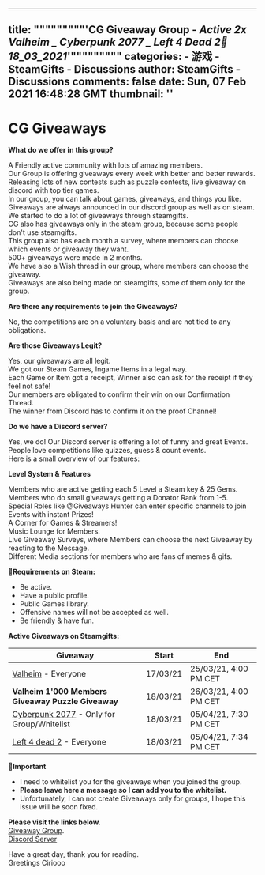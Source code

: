 
---
title: """""""""'CG Giveaway Group - _Active 2x Valheim _ Cyberpunk 2077 _ Left 4 Dead 2🎉18_03_2021_'"""""""""
categories: 
    - 游戏
    - SteamGifts - Discussions
author: SteamGifts - Discussions
comments: false
date: Sun, 07 Feb 2021 16:48:28 GMT
thumbnail: ''
---

<div>   
<h1>CG Giveaways</h1>
<p><strong>What do we offer in this group?</strong></p>
<p>A Friendly active community with lots of amazing members.<br>
Our Group is offering giveaways every week with better and better rewards.<br>
Releasing lots of new contests such as puzzle contests, live giveaway on discord with top tier games.<br>
In our group, you can talk about games, giveaways, and things you like.<br>
Giveaways are always announced in our discord group as well as on steam.<br>
We started to do a lot of giveaways through steamgifts.<br>
CG also has giveaways only in the steam group, because some people don't use steamgifts.<br>
This group also has each month a survey, where members can choose which events or giveaway they want.<br>
500+ giveaways were made in 2 months.<br>
We have also a Wish thread in our group, where members can choose the giveaway.<br>
Giveaways are also being made on steamgifts, some of them only for the group.</p>
<p><strong>Are there any requirements to join the Giveaways?</strong></p>
<p>No, the competitions are on a voluntary basis and are not tied to any obligations.</p>
<p><strong>Are those Giveaways Legit?</strong></p>
<p>Yes, our giveaways are all legit.<br>
We got our Steam Games, Ingame Items in a legal way.<br>
Each Game or Item got a receipt, Winner also can ask for the receipt if they feel not safe!<br>
Our members are obligated to confirm their win on our Confirmation Thread.<br>
The winner from Discord has to confirm it on the proof Channel!</p>
<p><strong>Do we have a Discord server?</strong></p>
<p>Yes, we do! Our Discord server is offering a lot of funny and great Events.<br>
People love competitions like quizzes, guess & count events.<br>
Here is a small overview of our features:</p>
<p><strong>Level System & Features</strong></p>
<p>Members who are active getting each 5 Level a Steam key & 25 Gems.<br>
Members who do small giveaways getting a Donator Rank from 1-5.<br>
Special Roles like @Giveaways Hunter can enter specific channels to join Events with instant Prizes!<br>
A Corner for Games & Streamers!<br>
Music Lounge for Members.<br>
Live Giveaway Surveys, where Members can choose the next Giveaway by reacting to the Message.<br>
Different Media sections for members who are fans of memes & gifs.</p>
<p>📌<strong>Requirements on Steam:</strong></p>
<ul>
<li>Be active.</li>
<li>Have a public profile.</li>
<li>Public Games library.</li>
<li>Offensive names will not be accepted as well.</li>
<li>Be friendly & have fun.</li>
</ul>
<p><strong>Active Giveaways on Steamgifts:</strong> </p>
<table>
<thead>
<tr>
<th>Giveaway</th>
<th>Start</th>
<th>End</th>
</tr>
</thead>
<tbody>
<tr>
<td><a href="https://www.steamgifts.com/giveaway/Nxsk0/valheim">Valheim</a> - Everyone</td>
<td>17/03/21</td>
<td>25/03/21, 4:00 PM CET</td>
</tr>
<tr>
<td><strong>Valheim 1'000 Members Giveaway Puzzle Giveaway</strong></td>
<td>18/03/21</td>
<td>26/03/21, 4:00 PM CET</td>
</tr>
<tr>
<td><a href="https://www.steamgifts.com/giveaway/SneEl/cyberpunk-2077">Cyberpunk 2077</a> - Only for Group/Whitelist</td>
<td>18/03/21</td>
<td>05/04/21, 7:30 PM CET</td>
</tr>
<tr>
<td><a href="https://www.steamgifts.com/giveaway/iTY9z/left-4-dead-2">Left 4 dead 2</a> - Everyone</td>
<td>18/03/21</td>
<td>05/04/21, 7:34 PM CET</td>
</tr>
</tbody>
</table>
<p>📌<strong>Important</strong></p>
<ul>
<li>I need to whitelist you for the giveaways when you joined the group.</li>
<li><strong>Please leave here a message so I can add you to the whitelist.</strong></li>
<li>Unfortunately, I can not create Giveaways only for groups, I hope this issue will be soon fixed.</li>
</ul>
<p><strong>Please visit the links below.</strong><br>
<a href="https://steamcommunity.com/groups/ciriooosgiveaways" rel="nofollow noopener" target="_blank">Giveaway Group</a>.<br>
<a href="https://discord.com/invite/aapfvH3ysq" rel="nofollow noopener" target="_blank">Discord Server</a></p>
<p>Have a great day, thank you for reading.<br>
Greetings Ciriooo</p>  
</div>
            